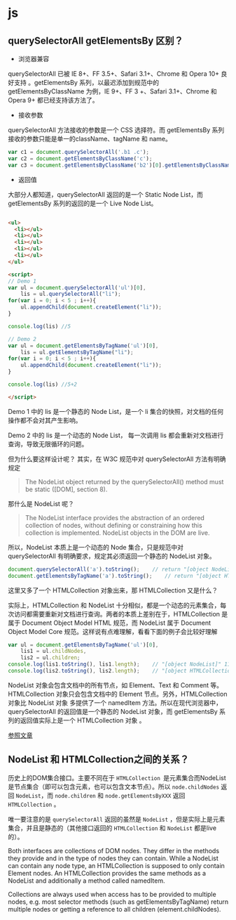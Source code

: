 # js

## querySelectorAll getElementsBy 区别？

- 浏览器兼容

querySelectorAll 已被 IE 8+、FF 3.5+、Safari 3.1+、Chrome 和 Opera 10+ 良好支持 。getElementsBy 系列，以最迟添加到规范中的 getElementsByClassName 为例，IE 9+、FF 3 +、Safari 3.1+、Chrome 和 Opera 9+ 都已经支持该方法了。

- 接收参数

querySelectorAll 方法接收的参数是一个 CSS 选择符。而 getElementsBy 系列接收的参数只能是单一的className、tagName 和 name。

```js
var c1 = document.querySelectorAll('.b1 .c');
var c2 = document.getElementsByClassName('c');
var c3 = document.getElementsByClassName('b2')[0].getElementsByClassName('c');
```

- 返回值

大部分人都知道，querySelectorAll 返回的是一个 Static Node List，而 getElementsBy 系列的返回的是一个 Live Node List。

```html

<ul>
  <li></ul>
  <li></ul>
  <li></ul>
  <li></ul>
  <li></ul>
</ul>

<script>
// Demo 1
var ul = document.querySelectorAll('ul')[0],
    lis = ul.querySelectorAll("li");
for(var i = 0; i < 5 ; i++){
    ul.appendChild(document.createElement("li"));
}

console.log(lis) //5

// Demo 2
var ul = document.getElementsByTagName('ul')[0],
    lis = ul.getElementsByTagName("li");
for(var i = 0; i < 5 ; i++){
    ul.appendChild(document.createElement("li"));
}

console.log(lis) //5+2

</script>
```

Demo 1 中的 lis 是一个静态的 Node List，是一个 li 集合的快照，对文档的任何操作都不会对其产生影响。

Demo 2 中的 lis 是一个动态的 Node List， 每一次调用 lis 都会重新对文档进行查询，导致无限循环的问题。

但为什么要这样设计呢？
其实，在 W3C 规范中对 querySelectorAll 方法有明确规定


> The NodeList object returned by the querySelectorAll() method must be static ([DOM], section 8).

那什么是 NodeList 呢？

> The NodeList interface provides the abstraction of an ordered collection of nodes, without defining or constraining how this collection is implemented. NodeList objects in the DOM are live.

所以，NodeList 本质上是一个动态的 Node 集合，只是规范中对 querySelectorAll 有明确要求，规定其必须返回一个静态的 NodeList 对象。

```js
document.querySelectorAll('a').toString();    // return "[object NodeList]"
document.getElementsByTagName('a').toString();    // return "[object HTMLCollection]"
```

这里又多了一个 HTMLCollection 对象出来，那 HTMLCollection 又是什么？

实际上，HTMLCollection 和 NodeList 十分相似，都是一个动态的元素集合，每次访问都需要重新对文档进行查询。两者的本质上差别在于，HTMLCollection 是属于 Document Object Model HTML 规范，而 NodeList 属于 Document Object Model Core 规范。这样说有点难理解，看看下面的例子会比较好理解

```js
var ul = document.getElementsByTagName('ul')[0],
    lis1 = ul.childNodes,
    lis2 = ul.children;
console.log(lis1.toString(), lis1.length);    // "[object NodeList]" 11
console.log(lis2.toString(), lis2.length);    // "[object HTMLCollection]" 4
```

NodeList 对象会包含文档中的所有节点，如 Element、Text 和 Comment 等。HTMLCollection  对象只会包含文档中的 Element 节点。另外，HTMLCollection 对象比 NodeList 对象 多提供了一个 namedItem 方法。所以在现代浏览器中，querySelectorAll 的返回值是一个静态的 NodeList 对象，而 getElementsBy 系列的返回值实际上是一个 HTMLCollection 对象 。


[参照文章](https://www.zhihu.com/question/24702250)


## NodeList 和 HTMLCollection之间的关系？

历史上的DOM集合接口。主要不同在于 `HTMLCollection `是元素集合而NodeList是节点集合（即可以包含元素，也可以包含文本节点）。所以 `node.childNodes` 返回 `NodeList`，而 `node.children` 和 `node.getElementsByXXX` 返回 `HTMLCollection` 。

唯一要注意的是 `querySelectorAll` 返回的虽然是 `NodeList` ，但是实际上是元素集合，并且是静态的（其他接口返回的 `HTMLCollection` 和 `NodeList` 都是live的）。

Both interfaces are collections of DOM nodes. They differ in the methods they provide and in the type of nodes they can contain. While a NodeList can contain any node type, an HTMLCollection is supposed to only contain Element nodes.
An HTMLCollection provides the same methods as a NodeList and additionally a method called namedItem.

Collections are always used when access has to be provided to multiple nodes, e.g. most selector methods (such as getElementsByTagName) return multiple nodes or getting a reference to all children (element.childNodes).
